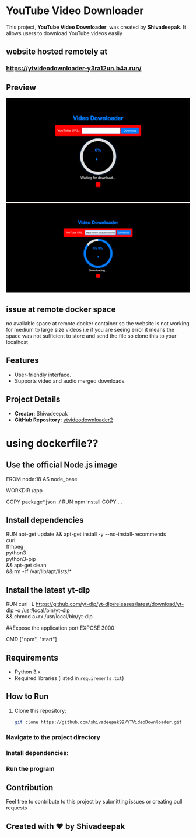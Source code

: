 # YouTube Video Downloader

This project, **YouTube Video Downloader**, was created by **Shivadeepak**. It allows users to download YouTube videos easily



## website hosted remotely  at
### https://ytvideodownloader-y3ra12un.b4a.run/
## Preview
![Preview](p1.png)
![Preview](p2.png)
## issue at remote docker space
no available space at remote docker container so the website is  not working for medium to large size videos
i.e if you are seeing error it means the space was not sufficient to store and send the file  so clone this to your localhost 
## Features
- User-friendly interface.
- Supports video and audio  merged downloads.

## Project Details
- **Creator**: Shivadeepak
- **GitHub Repository**: [ytvideodownloader2](https://github.com/shivadeepak99/ytvideodownloader2)
# using dockerfile??
## Use the official Node.js image
FROM node:18 AS node_base

WORKDIR /app

COPY package*.json ./
RUN npm install
COPY . .

## Install dependencies
RUN apt-get update && apt-get install -y --no-install-recommends \
    curl \
    ffmpeg \
    python3 \
    python3-pip \
    && apt-get clean \
    && rm -rf /var/lib/apt/lists/*

## Install the latest yt-dlp
RUN curl -L https://github.com/yt-dlp/yt-dlp/releases/latest/download/yt-dlp -o /usr/local/bin/yt-dlp \
    && chmod a+rx /usr/local/bin/yt-dlp

##Expose the application port
EXPOSE 3000

CMD ["npm", "start"]
## Requirements
- Python 3.x
- Required libraries (listed in `requirements.txt`)

## How to Run
1. Clone this repository:
   ```bash
   git clone https://github.com/shivadeepak99/YTVideoDownloader.git
### Navigate to the project directory
### Install dependencies:
### Run the program

## Contribution
 Feel free to contribute to this project by submitting issues or creating pull requests

## Created with ❤️ by Shivadeepak
